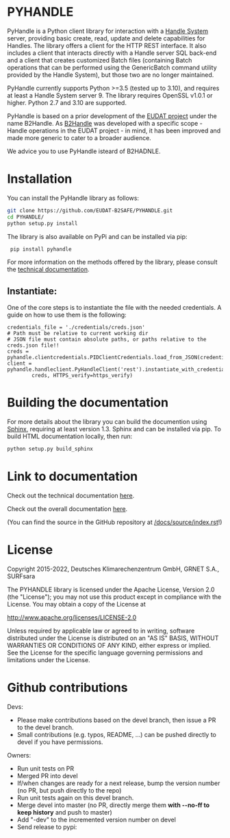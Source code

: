 # PYHANDLE

PyHandle is a Python client library for interaction with a [Handle System](https://handle.net) server, providing basic create, read, update and delete capabilities for Handles. The library offers a client for the HTTP REST interface. It also includes a client that interacts directly with a Handle server SQL back-end and a client that creates customized Batch files (containing Batch operations that can be performed using the GenericBatch command utility provided by the Handle System), but those two are no longer maintained.

PyHandle currently supports Python >=3.5 (tested up to 3.10), and requires at least a Handle System server 9. The library requires OpenSSL v1.0.1 or higher. Python 2.7 and 3.10 are supported. 

PyHandle is based on a prior development of the [EUDAT project](https://eudat.eu) under the name B2Handle.
As [B2Handle](https://github.com/EUDAT-B2SAFE/B2HANDLE) was developed with a specific scope - Handle operations in the EUDAT project - in mind, it has been improved and made more generic to cater to a broader audience.

We advice you to use PyHandle isteard of B2HADNLE. 


# Installation

You can install the PyHandle library as follows:

```bash
git clone https://github.com/EUDAT-B2SAFE/PYHANDLE.git
cd PYHANDLE/
python setup.py install
```
 
The library is also available on PyPi and can be installed via pip:

```bash
 pip install pyhandle
```

For more information on the methods offered by the library, please consult the [technical documentation](http://eudat-b2safe.github.io/PYHANDLE/).

## Instantiate:

One of the core steps is to instantiate the file with the needed credentials. 
A guide on how to use them is the following: 

```
credentials_file = './credentials/creds.json'
# Path must be relative to current working dir
# JSON file must contain absolute paths, or paths relative to the creds.json file!!
creds = pyhandle.clientcredentials.PIDClientCredentials.load_from_JSON(credentials_file)
client = pyhandle.handleclient.PyHandleClient('rest').instantiate_with_credentials(
        creds, HTTPS_verify=https_verify)
```

# Building the documentation

For more details about the library you can build the documention using [Sphinx](http://www.sphinx-doc.org), requiring at least version 1.3. Sphinx and can be installed via pip. To build HTML documentation locally, then run:

```bash
python setup.py build_sphinx
```


# Link to documentation

Check out the technical documentation [here](https://eudat-b2safe.github.io/PYHANDLE/).

Check out the overall documentation [here](https://eudat-b2safe.github.io/).

(You can find the source in the GitHub repository at [/docs/source/index.rst](./docs/source/index.rst)!)

# License

Copyright 2015-2022, Deutsches Klimarechenzentrum GmbH, GRNET S.A., SURFsara

   The PYHANDLE library is licensed under the Apache License,
   Version 2.0 (the "License"); you may not use this product except in 
   compliance with the License.
   You may obtain a copy of the License at

   http://www.apache.org/licenses/LICENSE-2.0

   Unless required by applicable law or agreed to in writing, software
   distributed under the License is distributed on an "AS IS" BASIS,
   WITHOUT WARRANTIES OR CONDITIONS OF ANY KIND, either express or implied.
   See the License for the specific language governing permissions and
   limitations under the License.

# Github contributions

Devs:

* Please make contributions based on the devel branch, then issue a PR to the devel branch.
* Small contributions (e.g. typos, README, ...) can be pushed directly to devel if you have permissions.

Owners:

* Run unit tests on PR
* Merged PR into devel
* If/when changes are ready for a next release, bump the version number (no PR, but push directly to the repo)
* Run unit tests again on this devel branch.
* Merge devel into master (no PR, directly merge them **with --no-ff to keep history** and push to master)
* Add "-dev" to the incremented version number on devel
* Send release to pypi: 



